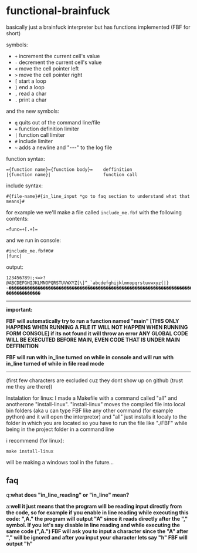 # functional-brainfuck

basically just a brainfuck interpreter but has functions implemented (FBF for short)

symbols:

- `+` increment the current cell's value
- `-` decrement the current cell's value
- `<` move the cell pointer left
- `>` move the cell pointer right
- `[` start a loop
- `]` end a loop
- `,` read a char
- `.` print a char

and the new symbols:

- `q` quits out of the command line/file
- `=` function definition limiter
- `|` function call limiter
- `#` include limiter
- `~` adds a newline and "---" to the log file

function syntax:

    ={function name}={function body}=    deffinition
    |{function name}|                    function call

include syntax:

    #{file-name}#{in_line_input *go to faq section to understand what that means}#

for example we we'll make a file called `include_me.fbf` with the following contents:

    =func=+[.+]=

and we run in console:

    #include_me.fbf#0#
    |func|

output:

    123456789:;<=>?@ABCDEFGHIJKLMNOPQRSTUVWXYZ[\]^_`abcdefghijklmnopqrstuvwxyz{|}   ~�������������������������������������������������������������������������������������������������������������������   �������������

---

**important:**

**FBF will automatically try to run a function named "main" [THIS ONLY HAPPENS WHEN RUNNING A FILE IT WILL NOT HAPPEN WHEN RUNNING FORM CONSOLE] if its not found it will throw an error ANY GLOBAL CODE WILL BE EXECUTED BEFORE MAIN, EVEN CODE THAT IS UNDER MAIN DEFFINITION**

**FBF will run with in_line turned on while in console and will run with in_line turned of while in file read mode**

---

(first few characters are excluded cuz they dont show up on github (trust me they are there))

Instalation for linux:
I made a Makefile with a command called "all" and anotherone "install-linux".
"install-linux" moves the compiled file into local bin folders (aka u can type FBF like any other command (for example python) and it will open the interpretor) and "all" just installs it localy to the folder in which you are located so you have to run the file like "./FBF" while being in the project folder in a command line

i recommend (for linux):

    make install-linux

will be making a windows tool in the future...

## faq

q:**what does "in_line_reading" or "in_line" mean?**

a:**well it just means that the program will be reading input directly from the code, so for example if you enable in line reading while executing this code: ",A." the program will output "A" since it reads directly after the "," symbol. If you let's say disable in line reading and while executing the same code (",A.") FBF will ask you to input a character since the "A" after "," will be ignored and after you input your character lets say "h" FBF will output "h"**
